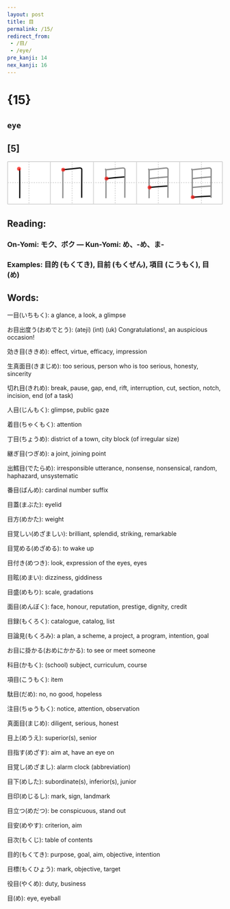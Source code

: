 ```yaml
---
layout: post
title: 目
permalink: /15/
redirect_from:
 - /目/
 - /eye/
pre_kanji: 14
nex_kanji: 16
---
```


# {15}

## `eye`

## [5]

<div class="stroke"><img src="../images/E79BAE.png" /></div>

## Reading:

### On-Yomi: モク、ボク &mdash; Kun-Yomi: め、-め、ま-

### Examples: 目的 (もくてき), 目前 (もくぜん), 項目 (こうもく), 目 (め)

## Words:

一目(いちもく): a glance, a look, a glimpse

お目出度う(おめでとう): (ateji) (int) (uk) Congratulations!, an auspicious occasion!

効き目(ききめ): effect, virtue, efficacy, impression

生真面目(きまじめ): too serious, person who is too serious, honesty, sincerity

切れ目(きれめ): break, pause, gap, end, rift, interruption, cut, section, notch, incision, end (of a task)

人目(じんもく): glimpse, public gaze

着目(ちゃくもく): attention

丁目(ちょうめ): district of a town, city block (of irregular size)

継ぎ目(つぎめ): a joint, joining point

出鱈目(でたらめ): irresponsible utterance, nonsense, nonsensical, random, haphazard, unsystematic

番目(ばんめ): cardinal number suffix

目蓋(まぶた): eyelid

目方(めかた): weight

目覚しい(めざましい): brilliant, splendid, striking, remarkable

目覚める(めざめる): to wake up

目付き(めつき): look, expression of the eyes, eyes

目眩(めまい): dizziness, giddiness

目盛(めもり): scale, gradations

面目(めんぼく): face, honour, reputation, prestige, dignity, credit

目録(もくろく): catalogue, catalog, list

目論見(もくろみ): a plan, a scheme, a project, a program, intention, goal

お目に掛かる(おめにかかる): to see or meet someone

科目(かもく): (school) subject, curriculum, course

項目(こうもく): item

駄目(だめ): no, no good, hopeless

注目(ちゅうもく): notice, attention, observation

真面目(まじめ): diligent, serious, honest

目上(めうえ): superior(s), senior

目指す(めざす): aim at, have an eye on

目覚し(めざまし): alarm clock (abbreviation)

目下(めした): subordinate(s), inferior(s), junior

目印(めじるし): mark, sign, landmark

目立つ(めだつ): be conspicuous, stand out

目安(めやす): criterion, aim

目次(もくじ): table of contents

目的(もくてき): purpose, goal, aim, objective, intention

目標(もくひょう): mark, objective, target

役目(やくめ): duty, business

目(め): eye, eyeball
